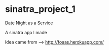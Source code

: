 sinatra_project_1
=================

Date Night as a Service

A sinatra app I made 

Idea came from --> http://foaas.herokuapp.com/

